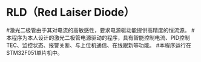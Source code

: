 # RLD（Red Laiser Diode）
#激光二极管由于其对电流的高敏感性，要求电源驱动能提供高精度的恒流源。
#本程序为本人设计的激光二极管电源驱动的程序，具有智能控制电流、PID控制TEC、监控状态、报警关断、与上位机通信、在线跟新等功能。
#本程序运行在STM32F051单片机中。
